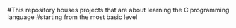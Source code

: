#This repository houses projects that are about learning the C programming language
#starting from the most basic level

